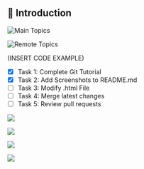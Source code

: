 ## 📝 Introduction


![Main Topics](https://github.com/user-attachments/assets/85faca5b-6931-4081-be96-e98f4dfce9f0)


![Remote Topics](https://github.com/user-attachments/assets/ed06a373-0187-4a9a-b35f-80f07f831bb8)


(INSERT CODE EXAMPLE)

- [X] Task 1: Complete Git Tutorial
- [X] Task 2: Add Screenshots to README.md
- [ ] Task 3: Modify .html File
- [ ] Task 4: Merge latest changes
- [ ] Task 5: Review pull requests

![](https://img.shields.io/badge/GitHub-07C160?style=for-the-badge&logo=GitHub&logoColor=white)

![](https://img.shields.io/badge/Discord-7289DA?style=for-the-badge&logo=discord&logoColor=white) 

![](https://img.shields.io/badge/Zoom-2D8CFF?style=for-the-badge&logo=zoom&logoColor=white)

![](https://img.shields.io/badge/Git-100000?style=for-the-badge&logo=Git&logoColor=white)
